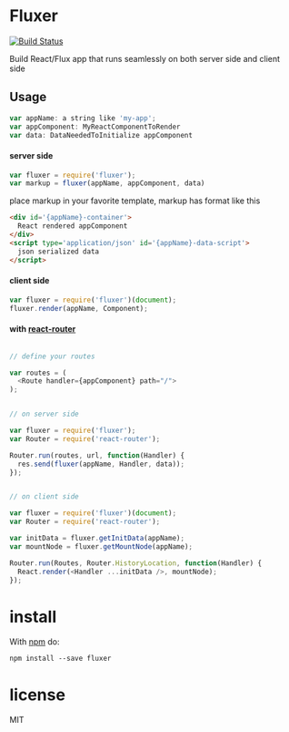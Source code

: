 Fluxer
======

[![Build Status](https://travis-ci.org/yuanzong/fluxer.svg?branch=master)](https://travis-ci.org/yuanzong/fluxer)

Build React/Flux app that runs seamlessly on both server side and client side

Usage
-----

``` js
var appName: a string like 'my-app';
var appComponent: MyReactComponentToRender
var data: DataNeededToInitialize appComponent
```

#### server side


``` js
var fluxer = require('fluxer');
var markup = fluxer(appName, appComponent, data)
```

place markup in your favorite template, markup has format like this

``` html
<div id='{appName}-container'>
  React rendered appComponent
</div>
<script type='application/json' id='{appName}-data-script'>
  json serialized data
</script>
```

#### client side


``` js
var fluxer = require('fluxer')(document);
fluxer.render(appName, Component);
```

#### with [react-router](https://github.com/rackt/react-router)

```js

// define your routes

var routes = (
  <Route handler={appComponent} path="/">
);


// on server side

var fluxer = require('fluxer');
var Router = require('react-router');

Router.run(routes, url, function(Handler) {
  res.send(fluxer(appName, Handler, data));
});


// on client side

var fluxer = require('fluxer')(document);
var Router = require('react-router');

var initData = fluxer.getInitData(appName);
var mountNode = fluxer.getMountNode(appName);

Router.run(Routes, Router.HistoryLocation, function(Handler) {
  React.render(<Handler ...initData />, mountNode);
});
```

# install

With [npm](https://npmjs.org) do:

```
npm install --save fluxer
```

# license

MIT
